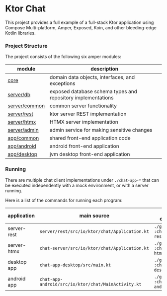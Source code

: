# Ktor Chat

This project provides a full example of a full-stack Ktor application using Compose Multi-platform, Amper, Exposed, 
Koin, and other bleeding-edge Kotlin libraries.

### Project Structure

The project consists of the following six amper modules:

| module                         | description                                                  |
|--------------------------------|--------------------------------------------------------------|
| [core](core)                   | domain data objects, interfaces, and exceptions              |
| [server/db](server/db)         | exposed database schema types and repository implementations |
| [server/common](server/common) | common server functionality                                  |
| [server/rest](server/rest)     | ktor server REST implementation                              |
| [server/htmx](server/htmx)     | HTMX server implementation                                   |
| [server/admin](server/admin)   | admin service for making sensitive changes                   |
| [app/common](app/common)       | shared front-end application code                            |
| [app/android](app/android)     | android front-end application                                |
| [app/desktop](app/desktop)     | jvm desktop front-end application                            |

### Running

There are multiple chat client implementations under `./chat-app-*` that can be executed independently 
with a mock environment, or with a server running.

Here is a list of the commands for running each program:

| application | main source                                         | gradle command                       |
|-------------|-----------------------------------------------------|--------------------------------------|
| server-rest | `server/rest/src/io/ktor/chat/Application.kt`       | `./gradlew :chat-server-rest:run`    |
| server-htmx | `chat-server/src/io/ktor/chat/Application.kt`       | `./gradlew :chat-server-htmx:run`    |
| desktop app | `chat-app-desktop/src/main.kt`                      | `./gradlew :chat-app-desktop:jvmRun` |
| android app | `chat-app-android/src/io/ktor/chat/MainActivity.kt` | `./gradlew :chat-app-android:jvmRun` |